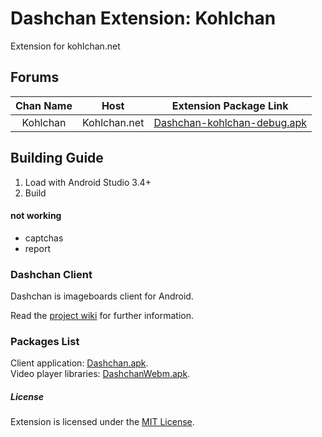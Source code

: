 # Dashchan Extension: Kohlchan

Extension for kohlchan.net

## Forums

| Chan Name       | Host                 | Extension Package Link                                                                                                                |
| :-------------: | :------------------: | :-----------------------------------------------------------------------------------------------------------------------------------: |
| Kohlchan        | Kohlchan.net         | [Dashchan-kohlchan-debug.apk](https://github.com/krautbernd/Files/raw/master/Dashchan-kohlchan-debug.apk)                        |

## Building Guide

1. Load with Android Studio 3.4+
2. Build

#### not working
* captchas
* report

### Dashchan Client

Dashchan is imageboards client for Android.

Read the [project wiki](https://github.com/Mishiranu/Dashchan/wiki) for further information.

### Packages List

Client application: [Dashchan.apk](https://github.com/Mishiranu/Dashchan-Extensions/raw/master/update/package/Dashchan.apk).  
Video player libraries: [DashchanWebm.apk](https://github.com/Mishiranu/Dashchan-Extensions/raw/master/update/package/DashchanWebm.apk).

##### License

Extension is licensed under the [MIT License](LICENSE).
